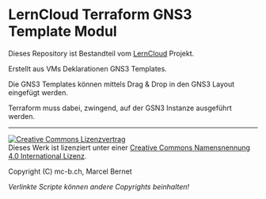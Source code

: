 # LernCloud Terraform GNS3 Template Modul

Dieses Repository ist Bestandteil vom [LernCloud](https://github.com/mc-b/lerncloud) Projekt.

Erstellt aus VMs Deklarationen GNS3 Templates. 

Die GNS3 Templates können mittels Drag & Drop in den GNS3 Layout eingefügt werden.

Terraform muss dabei, zwingend, auf der GSN3 Instanze ausgeführt werden.

- - -

<a rel="license" href="http://creativecommons.org/licenses/by/4.0/"><img alt="Creative Commons Lizenzvertrag" style="border-width:0" src="https://i.creativecommons.org/l/by/4.0/88x31.png" /></a><br />Dieses Werk ist lizenziert unter einer <a rel="license" href="http://creativecommons.org/licenses/by/4.0/">Creative Commons Namensnennung 4.0 International Lizenz</a>.

Copyright (C) mc-b.ch, Marcel Bernet

*Verlinkte Scripte können andere Copyrights beinhalten!*